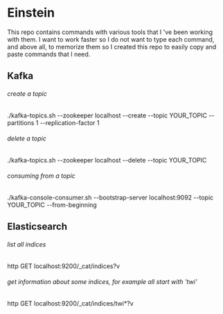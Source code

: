 # Einstein
This repo contains commands with various tools that I 've been working with them. I want to work faster so 
I do not want to type each command, and above all, to memorize them so I created this repo to easily 
copy and paste commands that I need.

## Kafka
###### create a topic
./kafka-topics.sh --zookeeper localhost --create --topic YOUR_TOPIC --partitions 1 --replication-factor 1

###### delete a topic
./kafka-topics.sh --zookeeper localhost --delete --topic YOUR_TOPIC

###### consuming from a topic
./kafka-console-consumer.sh --bootstrap-server localhost:9092 --topic YOUR_TOPIC --from-beginning

## Elasticsearch
###### list all indices
http GET localhost:9200/_cat/indices?v

###### get information about some indices, for example all start with 'twi'
http GET localhost:9200/_cat/indices/twi*?v


